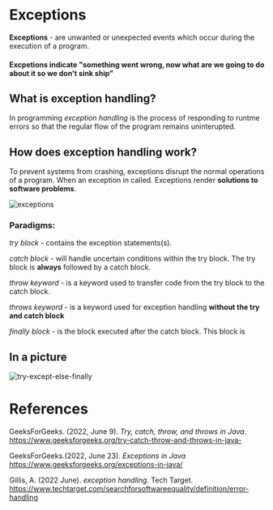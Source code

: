 # Exceptions 

**Exceptions** - are unwanted or unexpected events 
		 which occur during the execution 
 		 of a program. 
		 
#### Excpetions indicate "something went wrong, now what are we going to do about it so we don't sink ship"


## What is exception handling? 
In programming *exception handling* is
the process of responding to runtme errors
so that the regular flow of the program remains
uninterupted.


## How does exception handling work? 
To prevent systems from crashing, 
exceptions disrupt the normal 
operations of a program. When an
exception in called. Exceptions 
render **solutions to software 
problems**.
 
![exceptions](https://user-images.githubusercontent.com/109105989/194728574-c1a61b59-c106-4012-9c1e-ca03689c8248.jpeg)
 
### Paradigms:
*try block* - contains the exception statements(s). 

*catch block* - will handle uncertain conditions within 
	        the try block. The try block is **always** 
		followed by a catch block. 
		
*throw keyword* - is a keyword used to transfer code from the try 
	  block to the catch block. 
	  
*throws keyword* - is a keyword used for exception handling **without the try and catch block**

*finally block* - is the block executed after the catch block. 
		  This block is  

## In a picture
![try-except-else-finally](https://user-images.githubusercontent.com/109105989/194728752-4ab9b63c-4f13-4699-bca4-6c40e08d8fc3.png)
		  
# References 
GeeksForGeeks. (2022, June 9). *Try, catch, throw, and throws in Java*. <https://www.geeksforgeeks.org/try-catch-throw-and-throws-in-java->

GeeksForGeeks.(2022, June 23). *Exceptions in Java* <https://www.geeksforgeeks.org/exceptions-in-java/>

Gillis, A. (2022 June). *exception handling*. Tech Target. <https://www.techtarget.com/searchforsoftwareequality/definition/error-handling>  
